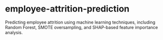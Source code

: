# employee-attrition-prediction
Predicting employee attrition using machine learning techniques, including Random Forest, SMOTE oversampling, and SHAP-based feature importance analysis.
